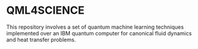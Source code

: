 # QML4SCIENCE
This repository involves a set of quantum machine learning techniques implemented over an IBM quantum computer for canonical fluid dynamics and heat transfer problems. 
